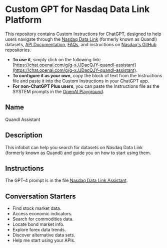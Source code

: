 # Custom GPT for Nasdaq Data Link Platform

This repository contains Custom Instructions for ChatGPT, designed to help users navigate through the [Nasdaq Data Link](https://data.nasdaq.com/) (formerly known as Quandl) datasets, [API Documentation](https://docs.data.nasdaq.com/), [FAQs](https://help.data.nasdaq.com/), and instructions on [Nasdaq's GitHub](https://github.com/Nasdaq/) repositories.

- **To use it**, simply click on the following link: [https://chat.openai.com/g/g-xJJDacQJY-quandl-assistant](https://chat.openai.com/g/g-xJJDacQJY-quandl-assistant).
- **To configure it as your own**, copy the block of text from the Instructions file and paste it into the Custom Instructions in your ChatGPT app.
- **For non-ChatGPT Plus users**, you can paste the Instructions file as the SYSTEM prompts in the [OpenAI Playground](https://platform.openai.com/playground).

## Name

Quandl Assistant

## Description

This infobot can help you search for datasets on Nasdaq Data Link (formerly known as Quandl) and guide you on how to start using them.

## Instructions

The GPT-4 prompt is in the file [Nasdaq Data Link Assistant](Nasdaq_Data_Link_Assistant.md).

## Conversation Starters

- Find stock market data.
- Access economic indicators.
- Search for commodities data.
- Locate bond market info.
- Explore forex data trends.
- Discover alternative data sets.
- Help me start using your APIs.

